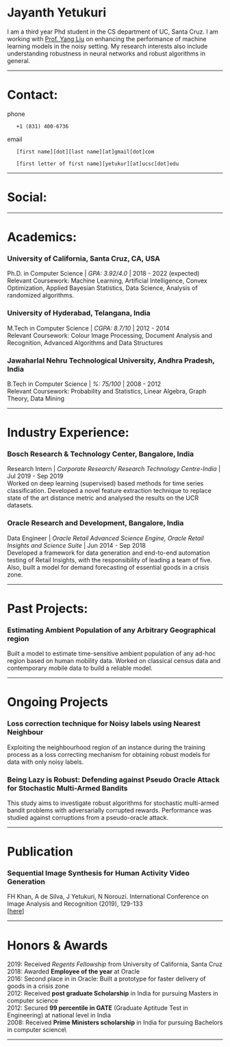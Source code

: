 # Jayanth Yetukuri
I am a third year Phd student in the CS department of UC, Santa Cruz. I am working with [Prof. Yang Liu](http://yliuu.com/) on enhancing the performance of machine learning models in the noisy setting. My research interests also include understanding robustness in neural networks and robust algorithms in general.

---

# Contact:
phone

       +1 (831) 400-6736

email

       [first name][dot][last name][at]gmail[dot]com
      
       [first letter of first name][yetukur][at]ucsc[dot]edu

---

# Social:

[](https://scholar.google.com/citations?user=x4cP9hMAAAAJ&hl=en&authuser=1)

[](https://www.linkedin.com/in/jayanth-yetukuri-87052647/)

[](https://github.com/jayanthyetukuri)

[](https://twitter.com/JayanthYetukuri)

[](https://drive.google.com/file/d/1-3oeTFS8h4bCK2v43hJyKoWqVwgSrXnO/view?usp=sharing)

---

# Academics:
### University of California, Santa Cruz, CA, USA
Ph.D. in Computer Science | _GPA: 3.92/4.0_ | 2018 - 2022 (expected)\
Relevant Coursework: Machine Learning, Artificial Intelligence, Convex Optimization, Applied Bayesian Statistics, Data Science, Analysis of randomized algorithms.

### University of Hyderabad, Telangana, India
M.Tech in Computer Science | _CGPA: 8.7/10_ | 2012 - 2014\
Relevant Coursework: Colour Image Processing, Document Analysis and Recognition, Advanced Algorithms and Data Structures

### Jawaharlal Nehru Technological University, Andhra Pradesh, India
B.Tech in Computer Science | _%: 75/100_ | 2008 - 2012\
Relevant Coursework: Probability and Statistics, Linear Algebra, Graph Theory, Data Mining

---

# Industry Experience:
### Bosch Research & Technology Center, Bangalore, India
Research Intern | _Corporate Research/ Research Technology Centre-India_ | Jul 2019 - Sep 2019\
Worked on deep learning (supervised) based methods for time series classification. Developed a novel feature extraction technique to replace state of the art distance metric and analysed the results on the UCR datasets.

### Oracle Research and Development, Bangalore, India
Data Engineer | _Oracle Retail Advanced Science Engine, Oracle Retail Insights and Science Suite_ | Jun 2014 - Sep 2018\
Developed a framework for data generation and end-to-end automation testing of Retail Insights, with the responsibility of leading a team of five. Also, built a model for demand forecasting of essential goods in a crisis zone. 

---

# Past Projects:
### Estimating Ambient Population of any Arbitrary Geographical region
Built a model to estimate time-sensitive ambient population of any ad-hoc region based on human mobility data. Worked on classical census data and contemporary mobile data to build a reliable model.

---

# Ongoing Projects
### Loss correction technique for Noisy labels using Nearest Neighbour
Exploiting the neighbourhood region of an instance during the training process as a loss correcting mechanism for
obtaining robust models for data with only noisy labels.

### Being Lazy is Robust: Defending against Pseudo Oracle Attack for Stochastic Multi-Armed Bandits
This study aims to investigate robust algorithms for stochastic multi-armed bandit problems with adversarially corrupted
rewards. Performance was studied against corruptions from a pseudo-oracle attack.

---

# Publication
### Sequential Image Synthesis for Human Activity Video Generation
FH Khan, A de Silva, J Yetukuri, N Norouzi. International Conference on Image Analysis and Recognition (2019), 129-133\
[[here](https://link.springer.com/chapter/10.1007/978-3-030-27272-2_11)]

---

# Honors & Awards
2019: Received _Regents Fellowship_ from University of California, Santa Cruz\
2018: Awarded __Employee of the year__ at Oracle\
2016: Second place in <Design Jam> in Oracle: Built a prototype for faster delivery of goods in a crisis zone\
2012: Received **post graduate Scholarship** in India for pursuing Masters in computer science\
2012: Secured **99 percentile in GATE** (Graduate Aptitude Test in Engineering) at national level in India\
2008: Received **Prime Ministers scholarship** in India for pursuing Bachelors in computer science\

---
